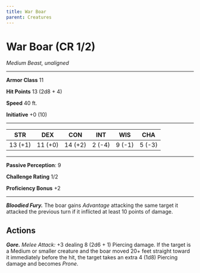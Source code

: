```yaml
---
title: War Boar
parent: Creatures
---
```


# War Boar (CR 1/2)
*Medium Beast, unaligned*

---

**Armor Class** 11

**Hit Points** 13 (2d8 + 4)

**Speed** 40 ft.

**Initiative** +0 (10)

---

| STR | DEX | CON | INT | WIS | CHA |
|---|---|---|---|---|---|
|13 (+1)|11 (+0)|14 (+2)|2 (-4)|9 (-1)|5 (-3)|

---

**Passive Perception**: 9

**Challenge Rating** 1/2

**Proficiency Bonus** +2

---

***Bloodied Fury.*** The boar gains *Advantage* attacking the same target it attacked the previous turn if it inflicted at least 10 points of damage.

## Actions

***Gore.*** *Melee Attack:* +3 dealing 8 (2d6 + 1) Piercing damage. If the target is a Medium or smaller creature and the boar moved 20+ feet straight toward it immediately before the hit, the target takes an extra 4 (1d8) Piercing damage and becomes *Prone*.